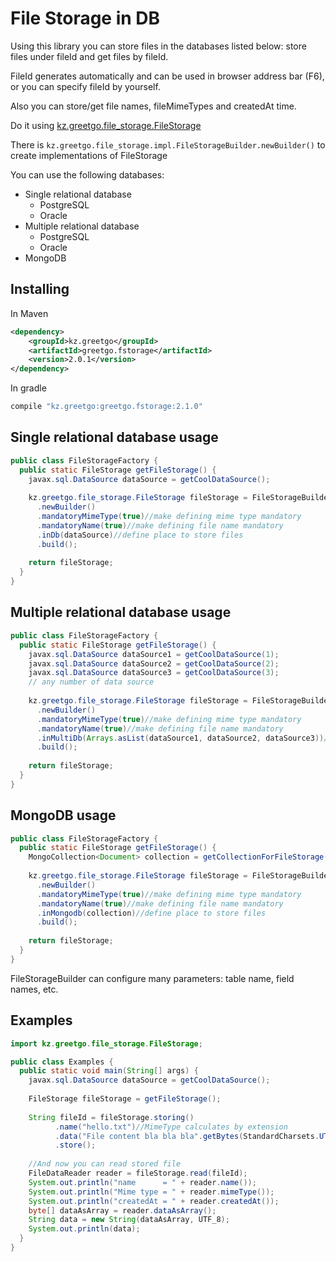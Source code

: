 # File Storage in DB

Using this library you can store files in the databases listed below: store files under fileId
and get files by fileId.

FileId generates automatically and can be used in browser address bar (F6), or you can specify fileId by yourself.

Also you can store/get file names, fileMimeTypes and createdAt time.

Do it using [kz.greetgo.file_storage.FileStorage](https://github.com/greetgo/greetgo.fstorage/blob/master/src/kz/greetgo/file_storage/FileStorage.java)

There is `kz.greetgo.file_storage.impl.FileStorageBuilder.newBuilder()` to create implementations of FileStorage

You can use the following databases:

 - Single relational database
   - PostgreSQL
   - Oracle
 - Multiple relational database
   - PostgreSQL
   - Oracle
 - MongoDB

## Installing

In Maven

```xml
<dependency>
    <groupId>kz.greetgo</groupId>
    <artifactId>greetgo.fstorage</artifactId>
    <version>2.0.1</version>
</dependency>
```

In gradle

```groovy
compile "kz.greetgo:greetgo.fstorage:2.1.0"
```

## Single relational database usage

```java
public class FileStorageFactory {
  public static FileStorage getFileStorage() {
    javax.sql.DataSource dataSource = getCoolDataSource();
    
    kz.greetgo.file_storage.FileStorage fileStorage = FileStorageBuilder
      .newBuilder()
      .mandatoryMimeType(true)//make defining mime type mandatory
      .mandatoryName(true)//make defining file name mandatory
      .inDb(dataSource)//define place to store files
      .build();
    
    return fileStorage;
  }
}
```

## Multiple relational database usage

```java
public class FileStorageFactory {
  public static FileStorage getFileStorage() {
    javax.sql.DataSource dataSource1 = getCoolDataSource(1);
    javax.sql.DataSource dataSource2 = getCoolDataSource(2);
    javax.sql.DataSource dataSource3 = getCoolDataSource(3);
    // any number of data source
    
    kz.greetgo.file_storage.FileStorage fileStorage = FileStorageBuilder
      .newBuilder()
      .mandatoryMimeType(true)//make defining mime type mandatory
      .mandatoryName(true)//make defining file name mandatory
      .inMultiDb(Arrays.asList(dataSource1, dataSource2, dataSource3))//define place to store files
      .build();
    
    return fileStorage;
  }
}
```

## MongoDB usage

```java
public class FileStorageFactory {
  public static FileStorage getFileStorage() {
    MongoCollection<Document> collection = getCollectionForFileStorage();
    
    kz.greetgo.file_storage.FileStorage fileStorage = FileStorageBuilder
      .newBuilder()
      .mandatoryMimeType(true)//make defining mime type mandatory
      .mandatoryName(true)//make defining file name mandatory
      .inMongodb(collection)//define place to store files
      .build();
    
    return fileStorage;
  }
}
```

FileStorageBuilder can configure many parameters: table name, field names, etc.

## Examples

```java
import kz.greetgo.file_storage.FileStorage;

public class Examples {
  public static void main(String[] args) {
    javax.sql.DataSource dataSource = getCoolDataSource();
    
    FileStorage fileStorage = getFileStorage();
    
    String fileId = fileStorage.storing()
          .name("hello.txt")//MimeType calculates by extension
          .data("File content bla bla bla".getBytes(StandardCharsets.UTF_8))
          .store();
    
    //And now you can read stored file
    FileDataReader reader = fileStorage.read(fileId);
    System.out.println("name      = " + reader.name());
    System.out.println("Mime type = " + reader.mimeType());
    System.out.println("createdAt = " + reader.createdAt());
    byte[] dataAsArray = reader.dataAsArray();
    String data = new String(dataAsArray, UTF_8);
    System.out.println(data);
  }
}
```
